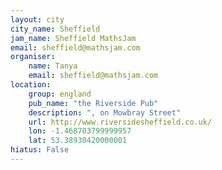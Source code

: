 ```yaml
---
layout: city                                           
city_name: Sheffield                                                               
jam_name: Sheffield MathsJam
email: sheffield@mathsjam.com
organiser:
    name: Tanya
    email: sheffield@mathsjam.com
location:
    group: england
    pub_name: "the Riverside Pub"
    description: ", on Mowbray Street"
    url: http://www.riversidesheffield.co.uk/
    lon: -1.468703799999957
    lat: 53.38930420000001
hiatus: False
---
```

